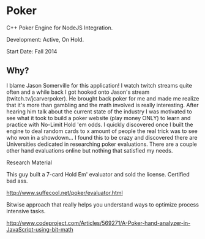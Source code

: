 Poker
============

C++ Poker Engine for NodeJS Integration.

Development: Active, On Hold.

Start Date: Fall 2014

## Why?

I blame Jason Somerville for this application! I watch twitch streams quite often and a while back I got hooked onto Jason's stream (twitch.tv/jcarverpoker). He brought back poker for me and made me realize that it's more than gambling and the math involved is really interesting. After hearing him talk about the current state of the industry I was motivated to see what it took to build a poker website (play money ONLY) to learn and practice with No-Limit Hold 'em odds. I quickly discovered once I built the engine to deal random cards to x amount of people the real trick was to see who won in a showdown... I found this to be crazy and discovered there are Universities dedicated in researching poker evaluations. There are a couple other hand evaluations online but nothing that satisfied my needs.


Research Material

This guy built a 7-card Hold Em' evaluator and sold the license. Certified bad ass.

http://www.suffecool.net/poker/evaluator.html 

Bitwise approach that really helps you understand ways to optimize process intensive tasks.

http://www.codeproject.com/Articles/569271/A-Poker-hand-analyzer-in-JavaScript-using-bit-math 
